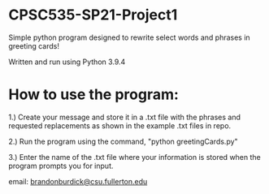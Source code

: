 # CPSC535-SP21-Project1
Simple python program designed to rewrite select words and phrases in greeting cards!

Written and run using Python 3.9.4

# How to use the program:

1.) Create your message and store it in a .txt file with the phrases and requested replacements as shown in the example .txt files in repo.

2.) Run the program using the command, "python greetingCards.py"

3.) Enter the name of the .txt file where your information is stored when the program prompts you for input.

email: brandonburdick@csu.fullerton.edu
